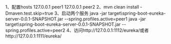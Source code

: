 1、配置hosts
127.0.0.1       peer1
127.0.0.1       peer2
2、mvn clean install -Dmaven.test.skip=true
3、启动两个服务
java -jar target\spring-boot-eureka-server-0.0.1-SNAPSHOT.jar --spring.profiles.active=peer1
java -jar target\spring-boot-eureka-server-0.0.1-SNAPSHOT.jar --spring.profiles.active=peer2
4、访问http://127.0.0.1:1112/eureka/或者http://127.0.0.1:1111/eureka/